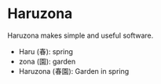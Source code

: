# Haruzona
Haruzona makes simple and useful software.

- Haru (春): spring
- zona (園): garden
- Haruzona (春園): Garden in spring
